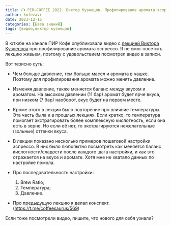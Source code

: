 ```yaml
---
title: 📺 PIR—COFFEE 2022. Виктор Кузнецов. Профилирование аромата эспрессо
author: kofezavr
date: 2023-12-15
categories: [База знаний]
tags: [видео,виктор кузнецов]
--- 
```

В ютюбе на канале ПИР Кофе опубликовали видео с [лекцией Виктора Кузнецова](https://www.youtube.com/watch?v=4dgbZcPgSvY) про профилирование аромата эспрессо. Я не смог посетить лекцию живьем, поэтому с удовольствием посмотрел видео в записи. 

Вот тезисно суть:

- Чем больше давление, тем больше масел и аромата в чашке. Поэтому для профилирования аромата можно менять давление.

- Изменяя давление, также меняется баланс между вкусом и ароматом. На высоком давлении (11 бар) аромат будет ярче вкуса, при низком (7 бар) наоборот, вкус будет на первом месте. 

- Кроме этого в лекции было повторение про влияние температуры. Эта часть была и в прошлых лекциях. Если кратко, то температура помогает экстрагировать более комплексную кислотность, если она есть в зерне. Но если её нет, то экстрагируются нежелательные (зольные) оттенки вкуса.

- В лекции показано несколько примеров пошаговой настройки эспрессо. В них было любопытно посмотреть как меняется баланс кислотности/сладости после каждого шага настройки, и как это отражается на вкусе и аромате. Хотя мне не хватало данных по настройке помола.

- Про последовательность настройки:
   1. Brew Ratio; 
   2. Температура; 
   3. Давление.

- Про предыдущую лекцию я делал конспект. (https://t.me/coffeesaurus/569)

Если тоже посмотрели видео, пишите, что нового для себя узнали?